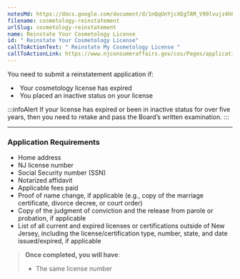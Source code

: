```yaml
---
notesMd: https://docs.google.com/document/d/1nQqUnYjcXEgTAM_V99lvujz4hP4QxOGnyb8qagP5W8M/edit
filename: cosmetology-reinstatement
urlSlug: cosmetology-reinstatement
name: Reinstate Your Cosmetology License
id: " Reinstate Your Cosmetology License"
callToActionText: " Reinstate My Cosmetology License "
callToActionLink: https://www.njconsumeraffairs.gov/cos/Pages/applications.aspx
---
```

You need to submit a reinstatement application if:

*  Your cosmetology license has expired 
*  You placed an inactive status on your license

:::infoAlert 
 If your license has expired or been in inactive status for over five years, then you need to retake and pass the Board’s written examination.
:::

---
### Application Requirements

* Home address
* NJ license number
* Social Security number (SSN)
* Notarized affidavit 
* Applicable fees paid
* Proof of name change, if applicable (e.g., copy of the marriage certificate, divorce decree, or court order)
* Copy of the judgment of conviction and the release from parole or probation, if applicable
* List of all current and expired licenses or certifications outside of New Jersey, including the license/certification type, number, state, and date issued/expired, if applicable

> **Once completed, you will have**: 
>
> * The same license number